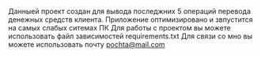 Данныей проект создан для вывода последжних 5 операций перевода денежных средств клиента.
Приложение оптимизировано и звпустится на самых слабых ситемах ПК Для работы с проектом вы
можете использовать файл зависимостей requirements.txt Для связи со мно вы можете использовать
почту pochta@mail.com